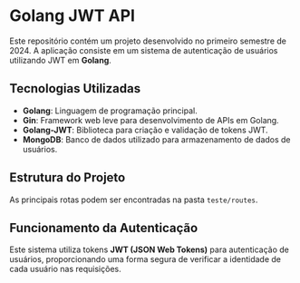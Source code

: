# Golang JWT API

Este repositório contém um projeto desenvolvido no primeiro semestre de 2024. A aplicação consiste em um sistema de autenticação de usuários utilizando JWT em **Golang**.

## Tecnologias Utilizadas

- **Golang**: Linguagem de programação principal.
- **Gin**: Framework web leve para desenvolvimento de APIs em Golang.
- **Golang-JWT**: Biblioteca para criação e validação de tokens JWT.
- **MongoDB**: Banco de dados utilizado para armazenamento de dados de usuários.

## Estrutura do Projeto

As principais rotas podem ser encontradas na pasta `teste/routes`.

## Funcionamento da Autenticação

Este sistema utiliza tokens **JWT (JSON Web Tokens)** para autenticação de usuários, proporcionando uma forma segura de verificar a identidade de cada usuário nas requisições.
